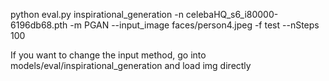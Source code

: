 python eval.py inspirational_generation -n celebaHQ_s6_i80000-6196db68.pth -m PGAN --input_image faces/person4.jpeg -f test --nSteps 100

If you want to change the input method, go into models/eval/inspirational_generation and load img directly
